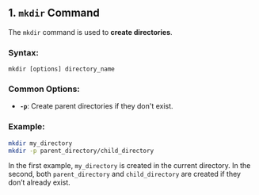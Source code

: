 ## 1. `mkdir` Command
The `mkdir` command is used to **create directories**.

### Syntax:
```
mkdir [options] directory_name
```

### Common Options:
- **`-p`**: Create parent directories if they don't exist.

### Example:
```bash
mkdir my_directory
mkdir -p parent_directory/child_directory
```
In the first example, `my_directory` is created in the current directory. In the second, both `parent_directory` and `child_directory` are created if they don’t already exist.
